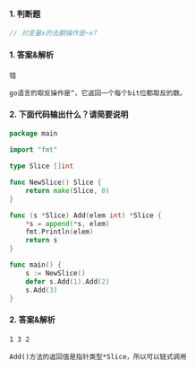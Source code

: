 #### 1. 判断题

```go
// 对变量x的去翻操作是~x?
```

#### 1. 答案&解析

```text
错

go语言的取反操作是^，它返回一个每个bit位都取反的数。
```

#### 2. 下面代码输出什么？请简要说明

```go
package main

import "fmt"

type Slice []int

func NewSlice() Slice {
	return make(Slice, 0)
}

func (s *Slice) Add(elem int) *Slice {
	*s = append(*s, elem)
	fmt.Println(elem)
	return s
}

func main() {
	s := NewSlice()
	defer s.Add(1).Add(2)
	s.Add(3)
}
```

#### 2. 答案&解析

```text
1 3 2

Add()方法的返回值是指针类型*Slice，所以可以链式调用
```
